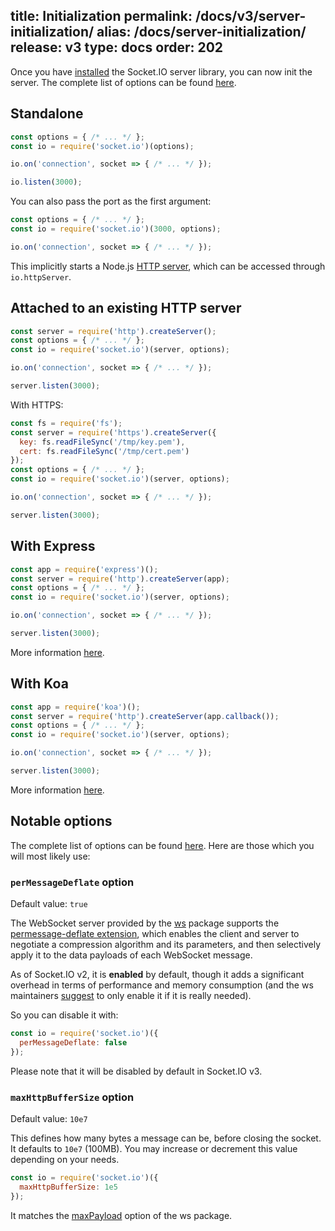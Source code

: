 title: Initialization
permalink: /docs/v3/server-initialization/
alias: /docs/server-initialization/
release: v3
type: docs
order: 202
---

Once you have [installed](/docs/server-installation/) the Socket.IO server library, you can now init the server. The complete list of options can be found [here](/docs/server-api/#new-Server-httpServer-options).

## Standalone

```js
const options = { /* ... */ };
const io = require('socket.io')(options);

io.on('connection', socket => { /* ... */ });

io.listen(3000);
```

You can also pass the port as the first argument:

```js
const options = { /* ... */ };
const io = require('socket.io')(3000, options);

io.on('connection', socket => { /* ... */ });
```

This implicitly starts a Node.js [HTTP server](https://nodejs.org/docs/latest/api/http.html#http_class_http_server), which can be accessed through `io.httpServer`.

## Attached to an existing HTTP server

```js
const server = require('http').createServer();
const options = { /* ... */ };
const io = require('socket.io')(server, options);

io.on('connection', socket => { /* ... */ });

server.listen(3000);
```

With HTTPS:

```js
const fs = require('fs');
const server = require('https').createServer({
  key: fs.readFileSync('/tmp/key.pem'),
  cert: fs.readFileSync('/tmp/cert.pem')
});
const options = { /* ... */ };
const io = require('socket.io')(server, options);

io.on('connection', socket => { /* ... */ });

server.listen(3000);
```

## With Express

```js
const app = require('express')();
const server = require('http').createServer(app);
const options = { /* ... */ };
const io = require('socket.io')(server, options);

io.on('connection', socket => { /* ... */ });

server.listen(3000);
```

More information [here](http://expressjs.com/).

## With Koa

```js
const app = require('koa')();
const server = require('http').createServer(app.callback());
const options = { /* ... */ };
const io = require('socket.io')(server, options);

io.on('connection', socket => { /* ... */ });

server.listen(3000);
```

More information [here](https://koajs.com/).

## Notable options

The complete list of options can be found [here](/docs/server-api/#new-Server-httpServer-options). Here are those which you will most likely use:

### `perMessageDeflate` option

Default value: `true`

The WebSocket server provided by the [ws](https://www.npmjs.com/package/ws) package supports the [permessage-deflate extension](https://tools.ietf.org/html/rfc7692), which enables the client and server to negotiate a compression algorithm and its parameters, and then selectively apply it to the data payloads of each WebSocket message.

As of Socket.IO v2, it is **enabled** by default, though it adds a significant overhead in terms of performance and memory consumption (and the ws maintainers [suggest](https://github.com/websockets/ws#websocket-compression) to only enable it if it is really needed).

So you can disable it with:

```js
const io = require('socket.io')({
  perMessageDeflate: false
});
```

Please note that it will be disabled by default in Socket.IO v3.

### `maxHttpBufferSize` option

Default value: `10e7`

This defines how many bytes a message can be, before closing the socket. It defaults to `10e7` (100MB). You may increase or decrement this value depending on your needs.

```js
const io = require('socket.io')({
  maxHttpBufferSize: 1e5
});
```

It matches the [maxPayload](https://github.com/websockets/ws/blob/master/doc/ws.md#new-websocketserveroptions-callback) option of the ws package.
